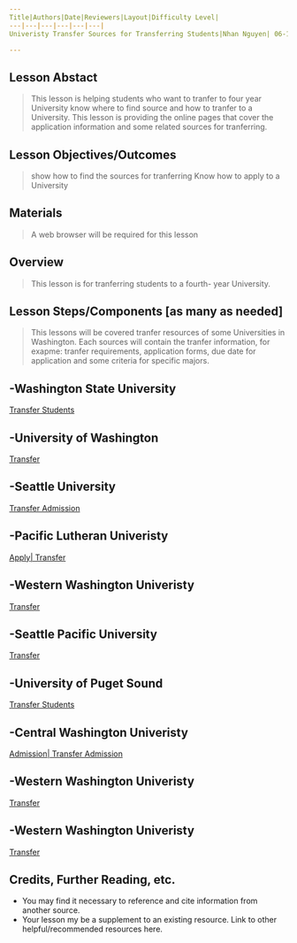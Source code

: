 ```yaml
---
Title|Authors|Date|Reviewers|Layout|Difficulty Level|
---|---|---|---|---|---|
Univeristy Transfer Sources for Transferring Students|Nhan Nguyen| 06-14-2019|Jason Loan| Lesson|Intermediate|

---
```


## Lesson Abstact
>This lesson is helping students who want to tranfer to four year University know where to find source and how to tranfer to 
a University. This lesson is providing the online pages that cover the application information and some related sources for tranferring. 
## Lesson Objectives/Outcomes
>show how to find the sources for tranferring
>Know how to apply to a University

## Materials

>A web browser will be required for this lesson

## Overview

>This lesson is for tranferring students to a fourth- year University.

## Lesson Steps/Components [as many as needed]
> This lessons will be covered tranfer resources of some Universities in Washington. Each sources will contain the tranfer information, for exapme: tranfer requirements, application forms, due date for application and some criteria for specific majors. 


-Washington State University
------------- 
[Transfer Students](https://admission.wsu.edu/apply/as/transfer/requirements-2/)

-University of Washington
------------
[Transfer](https://admit.washington.edu/apply/transfer/)

-Seattle University
-----------
[Transfer Admission](https://www.seattleu.edu/undergraduate-admissions/apply/transfer/)

-Pacific Lutheran Univeristy
------------------
[Apply| Transfer](https://www.plu.edu/admission-transfer/apply/)

-Western Washington Univeristy
------------------
[Transfer](https://admissions.wwu.edu/transfer)

-Seattle Pacific University
------------------
[Transfer](https://spu.edu/catalog/undergraduate/20190/admissions/transfer-students)

-University of Puget Sound
------------------
[Transfer Students](https://www.pugetsound.edu/admission/apply/transfer-students/)

-Central Washington Univeristy
------------------
[Admission| Transfer Admission](http://www.cwu.edu/admissions/transfer-admission-criteria)

-Western Washington Univeristy
------------------
[Transfer](https://admissions.wwu.edu/transfer)

-Western Washington Univeristy
------------------
[Transfer](https://admissions.wwu.edu/transfer)

## Credits, Further Reading, etc.

* You may find it necessary to reference and cite information from another source.
* Your lesson my be a supplement to an existing resource. Link to other helpful/recommended resources here.

